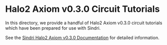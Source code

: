 # Halo2 Axiom v0.3.0 Circuit Tutorials

In this directory, we provide a handful of Halo2 Axiom v0.3.0 circuit tutorials which have been prepared for use with Sindri.

See the [Sindri Halo2 Axiom v0.3.0 Documentation](http://localhost:4321/docs/how-to-guides/frameworks/halo2/axiom-v0.3.0/) for detailed information.
